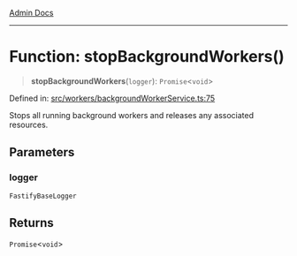 [Admin Docs](/)

***

# Function: stopBackgroundWorkers()

> **stopBackgroundWorkers**(`logger`): `Promise`\<`void`\>

Defined in: [src/workers/backgroundWorkerService.ts:75](https://github.com/Sourya07/talawa-api/blob/4e4298c85a0d2c28affa824f2aab7ec32b5f3ac5/src/workers/backgroundWorkerService.ts#L75)

Stops all running background workers and releases any associated resources.

## Parameters

### logger

`FastifyBaseLogger`

## Returns

`Promise`\<`void`\>
